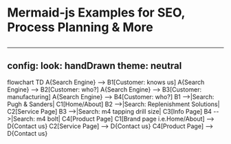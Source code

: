 # Mermaid-js Examples for SEO, Process Planning & More

## 
---
config:
  look: handDrawn
  theme: neutral
---
flowchart TD
  A{Search Engine} --> B1[Customer: knows us]
  A{Search Engine} --> B2[Customer: who?]
  A{Search Engine} --> B3[Customer: manufacturing]
  A{Search Engine} --> B4[Customer: who?]
  B1 -->|Search: Pugh & Sanders| C1[Home/About]
  B2 -->|Search: Replenishment Solutions| C2[Service Page]
  B3 -->|Search: m4 tapping drill size| C3[Info Page]
  B4 -->|Search: m4 bolt| C4[Product Page]
  C1[Brand page i.e.Home/About] --> D{Contact us}
  C2[Service Page] --> D{Contact us}
  C4[Product Page] --> D{Contact us}
